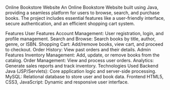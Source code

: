 Online Bookstore Website
An Online Bookstore Website built using Java, providing a seamless platform for users to browse, search, and purchase books. The project includes essential features like a user-friendly interface, secure authentication, and an efficient shopping cart system.

Features
User Features
Account Management: User registration, login, and profile management.
Search and Browse: Search books by title, author, genre, or ISBN.
Shopping Cart: Add/remove books, view cart, and proceed to checkout.
Order History: View past orders and their details.
Admin Features
Inventory Management: Add, update, or remove books from the catalog.
Order Management: View and process user orders.
Analytics: Generate sales reports and track inventory.
Technologies Used
Backend
Java (JSP/Servlets): Core application logic and server-side processing.
MySQL: Relational database to store user and book data.
Frontend
HTML5, CSS3, JavaScript: Dynamic and responsive user interface.

